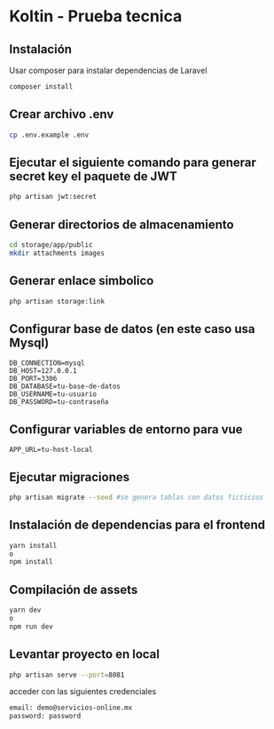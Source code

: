 # Koltin - Prueba tecnica


## Instalación

Usar composer para instalar dependencias de Laravel

```bash
composer install
```

## Crear archivo .env
```bash
cp .env.example .env
```

## Ejecutar el siguiente comando para generar secret key el paquete de JWT
```bash
php artisan jwt:secret
```
## Generar directorios de almacenamiento
```bash
cd storage/app/public
mkdir attachments images
```

## Generar enlace simbolico
```bash
php artisan storage:link
```
## Configurar base de datos (en este caso usa Mysql)
```env
DB_CONNECTION=mysql
DB_HOST=127.0.0.1
DB_PORT=3306
DB_DATABASE=tu-base-de-datos
DB_USERNAME=tu-usuario
DB_PASSWORD=tu-contraseña
```

## Configurar variables de entorno para vue
```env
APP_URL=tu-host-local
```

## Ejecutar migraciones
```bash
php artisan migrate --seed #se genera tablas con datos ficticios
```
## Instalación de dependencias para el frontend
```bash
yarn install 
o
npm install
```
## Compilación de assets
```bash
yarn dev
o
npm run dev
```

## Levantar proyecto en local
```bash
php artisan serve --port=8081
```
acceder con las siguientes credenciales
```bash
email: demo@servicios-online.mx
password: password
```

